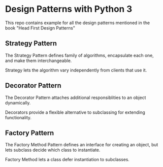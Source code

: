 
# Design Patterns with Python 3
This repo contains example for all the design patterns mentioned in the book "Head First Design Patterns"

## Strategy Pattern

The Strategy Pattern defines family of algorithms, encapsulate each one, and make them interchangeable. 

Strategy lets the algorithm vary independently from clients that use it.

## Decorator Pattern

The Decorator Pattern attaches additional responsiblities to an object dynamically. 

Decorators provide a flexible alternative to subclassing for extending functionality.

## Factory Pattern

The Factory Method Pattern defines an interface for creating an object, but lets subclass decide which class to instantiate. 

Factory Method lets a class defer instantiation to subclasses.